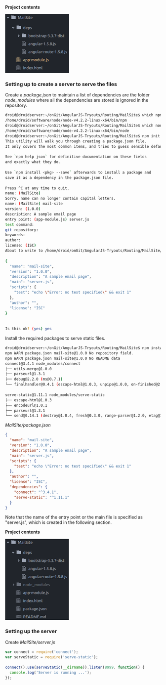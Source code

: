 **Project contents**

![](_misc/Project%20contents.png)

### Setting up to create a server to serve the files

Create a *package.json* to maintain a list of dependencies are the folder *node_modules* where all the dependencies are stored is ignored in the repository.

```sh
droid@droidserver:~/onGit/AngularJS-Tryouts/Routing/MailSite$ which npm
/home/droid/software/node/node-v4.2.2-linux-x64/bin/npm
droid@droidserver:~/onGit/AngularJS-Tryouts/Routing/MailSite$ which node
/home/droid/software/node/node-v4.2.2-linux-x64/bin/node
droid@droidserver:~/onGit/AngularJS-Tryouts/Routing/MailSite$ npm init
This utility will walk you through creating a package.json file.
It only covers the most common items, and tries to guess sensible defaults.

See `npm help json` for definitive documentation on these fields
and exactly what they do.

Use `npm install <pkg> --save` afterwards to install a package and
save it as a dependency in the package.json file.

Press ^C at any time to quit.
name: (MailSite)
Sorry, name can no longer contain capital letters.
name: (MailSite) mail-site
version: (1.0.0)
description: A sample email page
entry point: (app-module.js) server.js
test command:
git repository:
keywords:
author:
license: (ISC)
About to write to /home/droid/onGit/AngularJS-Tryouts/Routing/MailSite/package.json:

{
  "name": "mail-site",
  "version": "1.0.0",
  "description": "A sample email page",
  "main": "server.js",
  "scripts": {
    "test": "echo \"Error: no test specified\" && exit 1"
  },
  "author": "",
  "license": "ISC"
}


Is this ok? (yes) yes
```

Install the required packages to serve static files.

```sh
droid@droidserver:~/onGit/AngularJS-Tryouts/Routing/MailSite$ npm install --save connect serve-static
npm WARN package.json mail-site@1.0.0 No repository field.
npm WARN package.json mail-site@1.0.0 No README data
connect@3.4.1 node_modules/connect
├── utils-merge@1.0.0
├── parseurl@1.3.1
├── debug@2.2.0 (ms@0.7.1)
└── finalhandler@0.4.1 (escape-html@1.0.3, unpipe@1.0.0, on-finished@2.3.0)

serve-static@1.11.1 node_modules/serve-static
├── escape-html@1.0.3
├── encodeurl@1.0.1
├── parseurl@1.3.1
└── send@0.14.1 (destroy@1.0.4, fresh@0.3.0, range-parser@1.2.0, etag@1.7.0, ms@0.7.1, statuses@1.3.0, debug@2.2.0, depd@1.1.0, mime@1.3.4, on-finished@2.3.0, http-errors@1.5.0)
```

*MailSite/package.json*

```json
{
  "name": "mail-site",
  "version": "1.0.0",
  "description": "A sample email page",
  "main": "server.js",
  "scripts": {
    "test": "echo \"Error: no test specified\" && exit 1"
  },
  "author": "",
  "license": "ISC",
  "dependencies": {
    "connect": "^3.4.1",
    "serve-static": "^1.11.1"
  }
}
```

Note that the name of the entry point or the main file is specified as "server.js", which is created in the following section.

**Project contents**

![](_misc/after%20npm%20init%20and%20installing%20modules.png)

### Setting up the server

Create *MailSite/server.js*

```javascript
var connect = require('connect');
var serveStatic = require('serve-static');

connect().use(serveStatic(__dirname)).listen(8999, function() {
  console.log('Server is running ...');
});
```
